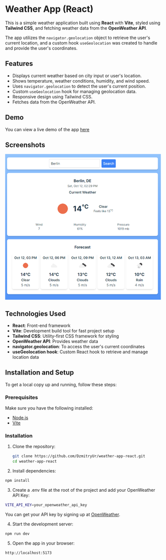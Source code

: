 # Weather App (React)

This is a simple weather application built using **React** with **Vite**, styled using **Tailwind CSS**, and fetching weather data from the **OpenWeather API**.

The app utilizes the `navigator.geolocation` object to retrieve the user's current location, and a custom hook `useGeolocation` was created to handle and provide the user's coordinates.

## Features

- Displays current weather based on city input or user's location.
- Shows temperature, weather conditions, humidity, and wind speed.
- Uses `navigator.geolocation` to detect the user's current position.
- Custom `useGeolocation` hook for managing geolocation data.
- Responsive design using Tailwind CSS.
- Fetches data from the OpenWeather API.

## Demo

You can view a live demo of the app [here](https://dzmitryur.github.io/weather-app-react/)

## Screenshots

![Screenshot of the Weather App](./assets/Screenshot-Weather-App.png)

## Technologies Used

- **React**: Front-end framework
- **Vite**: Development build tool for fast project setup
- **Tailwind CSS**: Utility-first CSS framework for styling
- **OpenWeather API**: Provides weather data
- **navigator.geolocation**: To access the user's current coordinates
- **useGeolocation hook**: Custom React hook to retrieve and manage location data

## Installation and Setup

To get a local copy up and running, follow these steps:

### Prerequisites

Make sure you have the following installed:

- [Node.js](https://nodejs.org/)
- [Vite](https://vitejs.dev/)

### Installation

1. Clone the repository:

   ```bash
   git clone https://github.com/DzmitryUr/weather-app-react.git
   cd weather-app-react
   ```

2. Install dependencies:

```bash
npm install
```

3. Create a .env file at the root of the project and add your OpenWeather API Key:

```bash
VITE_API_KEY=your_openweather_api_key
```

You can get your API key by signing up at [OpenWeather](https://openweathermap.org/).

4. Start the development server:

```bash
npm run dev
```

5. Open the app in your browser:

```bash
http://localhost:5173
```
